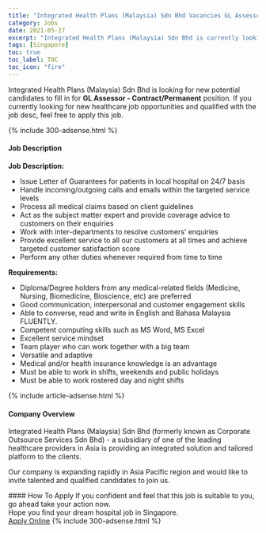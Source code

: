 ```yaml
---
title: "Integrated Health Plans (Malaysia) Sdn Bhd Vacancies GL Assessor - Contract/Permanent" 
category: Jobs 
date: 2021-05-27 
excerpt: "Integrated Health Plans (Malaysia) Sdn Bhd is currently looking for suitable person to fill in the GL Assessor - Contract/Permanent which positioned at Singapore" 
tags: [Singapore] 
toc: true 
toc_label: TOC 
toc_icon: "fire" 
--- 
```


<p>Integrated Health Plans (Malaysia) Sdn Bhd is looking for new potential candidates to fill in for <b>GL Assessor - Contract/Permanent</b> position. If you currently looking for new healthcare job opportunities and qualified with the job desc, feel free to apply this job.
</p>{% include 300-adsense.html %} 
<div><div><h4>Job Description</h4></div><div><div><span><div><p><strong>Job Description:</strong></p><ul><li>Issue Letter of Guarantees for patients in local hospital on 24/7 basis</li><li>Handle incoming/outgoing calls and emails within the targeted service levels</li><li>Process all medical claims based on client guidelines</li><li>Act as the subject matter expert and provide coverage advice to customers on their enquiries</li><li>Work with inter-departments to resolve customers&#8217; enquiries</li><li>Provide excellent service to all our customers at all times and achieve targeted customer satisfaction score</li><li>Perform any other duties whenever required from time to time</li></ul><p><strong>Requirements:</strong></p><ul><li>Diploma/Degree holders from any medical-related fields (Medicine, Nursing, Biomedicine, Bioscience, etc) are preferred</li><li>Good communication, interpersonal and customer engagement skills</li><li>Able to converse, read and write in English and Bahasa Malaysia FLUENTLY.</li><li>Competent computing skills such as MS Word, MS Excel</li><li>Excellent service mindset</li><li>Team player who can work together with a big team</li><li>Versatile and adaptive</li><li>Medical and/or health insurance knowledge is an advantage</li><li>Must be able to work in shifts, weekends and public holidays</li><li>Must be able to work rostered day and night shifts</li></ul></div></span></div></div></div> 
{% include article-adsense.html %} 
<div><div><h4>Company Overview</h4></div><div><div><span><div><p>Integrated Health Plans (Malaysia) Sdn Bhd (formerly known as Corporate Outsource Services Sdn Bhd) - a subsidiary of one of the leading healthcare providers in Asia is providing an integrated solution and tailored platform to the clients.</p><p>Our company is expanding rapidly in Asia Pacific region and would like to invite talented and qualified candidates to join us.</p></div></span></div></div></div> 
#### How To Apply 
If you confident and feel that this job is suitable to you, go ahead take your action now. <br/> 
Hope you find your dream hospital job in Singapore. <br/> 
<a href="https://www.jobstreet.com.my/en/job/gl-assessor-contract-permanent-8561181/origin/sg?jobId=jobstreet-sg-job-8561181" class="btn btn--warning" target="_blank" rel="nofollow noopenner">Apply Online</a> 
{% include 300-adsense.html %} 
